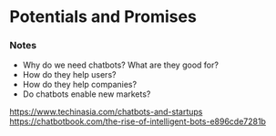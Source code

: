 Potentials and Promises
=======================

### Notes

-	Why do we need chatbots? What are they good for?
-	How do they help users?
-	How do they help companies?
-	Do chatbots enable new markets?

https://www.techinasia.com/chatbots-and-startups
https://chatbotbook.com/the-rise-of-intelligent-bots-e896cde7281b

